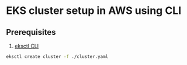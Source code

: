 # EKS cluster setup in AWS using CLI

## Prerequisites

1. [eksctl CLI](https://docs.aws.amazon.com/eks/latest/userguide/eksctl.html)

```bash
eksctl create cluster -f ./cluster.yaml
```

